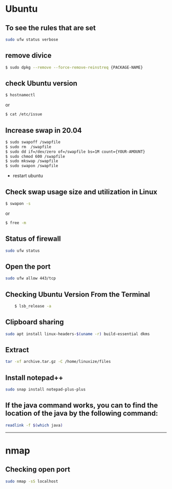 # Ubuntu

## To see the rules that are set
```bash
sudo ufw status verbose
```

## remove divice 
```bash
$ sudo dpkg --remove --force-remove-reinstreq {PACKAGE-NAME}
```

## check Ubuntu version
```bash
$ hostnamectl
```
or
```bash
$ cat /etc/issue
```

## Increase swap in 20.04
```bash
$ sudo swapoff /swapfile  
$ sudo rm  /swapfile
$ sudo dd if=/dev/zero of=/swapfile bs=1M count={YOUR-AMOUNT}
$ sudo chmod 600 /swapfile
$ sudo mkswap /swapfile
$ sudo swapon /swapfile
```
- restart ubuntu

## Check swap usage size and utilization in Linux
```bash
$ swapon -s
```
or
```bash
$ free -m
```

## Status of firewall
```bash
sudo ufw status
```
## Open the port
```bash
sudo ufw allow 443/tcp
```

## Checking Ubuntu Version From the Terminal

```bash
    $ lsb_release -a
```

## Clipboard sharing
```bash
sudo apt install linux-headers-$(uname -r) build-essential dkms
```
## Extract
```bash
tar -xf archive.tar.gz -C /home/linuxize/files
```
## Install notepad++
```bash
sudo snap install notepad-plus-plus
```

## If the java command works, you can to find the location of the java by the following command:
```bash
readlink -f $(which java)
```
---

# nmap
## Checking open port
```bash
sudo nmap -sS localhost
```
